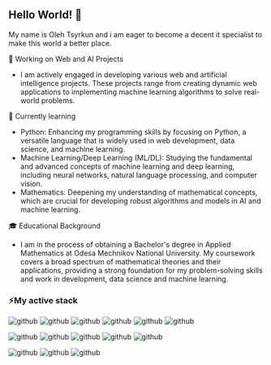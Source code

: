 ## Hello World! 👋

<!--
**superolegatron/superolegatron** is a ✨ _special_ ✨ repository because its `README.md` (this file) appears on your GitHub profile.

Here are some ideas to get you started:

- 🔭 I’m currently working on ...
- 🌱 I’m currently learning ...
- 👯 I’m looking to collaborate on ...
- 🤔 I’m looking for help with ...
- 💬 Ask me about ...
- 📫 How to reach me: ...
- 😄 Pronouns: ...
- ⚡ Fun fact: ...
-->
My name is Oleh Tsyrkun and i am eager to become a decent it specialist to make this world a better place.

🔭 Working on Web and AI Projects
- I am actively engaged in developing various web and artificial intelligence projects. These projects range from creating dynamic web applications to implementing machine learning algorithms to solve real-world problems.

🌱 Currently learning 
- Python: Enhancing my programming skills by focusing on Python, a versatile language that is widely used in web development, data science, and machine learning.
- Machine Learning/Deep Learning (ML/DL): Studying the fundamental and advanced concepts of machine learning and deep learning, including neural networks, natural language processing, and computer vision.
- Mathematics: Deepening my understanding of mathematical concepts, which are crucial for developing robust algorithms and models in AI and machine learning.

🎓 Educational Background
- I am in the process of obtaining a Bachelor's degree in Applied Mathematics at Odesa Mechnikov National University. My coursework covers a broad spectrum of mathematical theories and their applications, providing a strong foundation for my problem-solving skills and  work in development, data science and machine learning.


### ⚡My active stack

![github](https://img.shields.io/badge/python-3776AB?style=for-the-badge&logo=python&logoColor=white)
![github](https://img.shields.io/badge/Django-092E20?style=for-the-badge&logo=Django&logoColor=white)
![github](https://img.shields.io/badge/scikitlearn-F7931E?style=for-the-badge&logo=scikitlearn&logoColor=white)
![github](https://img.shields.io/badge/pytorch-EE4C2C?style=for-the-badge&logo=pytorch&logoColor=white)
![github](https://img.shields.io/badge/numpy-013243?style=for-the-badge&logo=numpy&logoColor=white)
![github](https://img.shields.io/badge/pandas-150458?style=for-the-badge&logo=pandas&logoColor=white)

![github](https://img.shields.io/badge/postgresql-4169E1?style=for-the-badge&logo=postgresql&logoColor=white)
![github](https://img.shields.io/badge/sqlite-003B57?style=for-the-badge&logo=sqlite&logoColor=white)
![github](https://img.shields.io/badge/mongodb-47A248?style=for-the-badge&logo=mongodb&logoColor=white)
![github](https://img.shields.io/badge/redis-FF4438?style=for-the-badge&logo=redis&logoColor=white)
![github](https://img.shields.io/badge/celery-37814A?style=for-the-badge&logo=celery&logoColor=white)

![github](https://img.shields.io/badge/docker-2496ED?style=for-the-badge&logo=docker&logoColor=white)
![github](https://img.shields.io/badge/postman-FF6C37?style=for-the-badge&logo=postman&logoColor=white)
![github](https://img.shields.io/badge/GitHub-000000?style=for-the-badge&logo=GitHub&logoColor=white)
